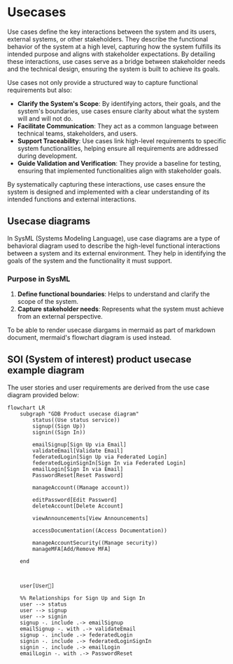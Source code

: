 # Usecases

Use cases define the key interactions between the system and its users, external systems, or other stakeholders. They describe the functional behavior of the system at a high level, capturing how the system fulfills its intended purpose and aligns with stakeholder expectations. By detailing these interactions, use cases serve as a bridge between stakeholder needs and the technical design, ensuring the system is built to achieve its goals.

Use cases not only provide a structured way to capture functional requirements but also:
- **Clarify the System's Scope**: By identifying actors, their goals, and the system's boundaries, use cases ensure clarity about what the system will and will not do.
- **Facilitate Communication**: They act as a common language between technical teams, stakeholders, and users.
- **Support Traceability**: Use cases link high-level requirements to specific system functionalities, helping ensure all requirements are addressed during development.
- **Guide Validation and Verification**: They provide a baseline for testing, ensuring that implemented functionalities align with stakeholder goals.

By systematically capturing these interactions, use cases ensure the system is designed and implemented with a clear understanding of its intended functions and external interactions.

## Usecase diagrams

In SysML (Systems Modeling Language), use case diagrams are a type of behavioral diagram used to describe the high-level functional interactions between a system and its external environment. 
They help in identifying the goals of the system and the functionality it must support.

### Purpose in SysML
1. **Define functional boundaries**: Helps to understand and clarify the scope of the system.
2. **Capture stakeholder needs**: Represents what the system must achieve from an external perspective.

To be able to render usecase diargams in mermaid as part of markdown document, mermaid's flowchart diagram is used instead.


## SOI (System of interest) product usecase example diagram

The user stories and user requirements are derived from the use case diagram provided below:
```mermaid
flowchart LR
    subgraph "GDB Product usecase diagram"
        status((Use status service))
        signup((Sign Up))
        signin((Sign In))

        emailSignup[Sign Up via Email]
        validateEmail[Validate Email]
        federatedLogin[Sign Up via Federated Login]
        federatedLoginSignIn[Sign In via Federated Login]
        emailLogin[Sign In via Email]
        PasswordReset[Reset Password]

        manageAccount((Manage account))
        
        editPassword[Edit Password]
        deleteAccount[Delete Account]
                
        viewAnnouncements[View Announcements]
        
        accessDocumentation((Access Documentation))
        
        manageAccountSecurity((Manage security))         
        manageMFA[Add/Remove MFA]
         
    end


                
    user[User👤]

    %% Relationships for Sign Up and Sign In
    user --> status
    user --> signup
    user --> signin
    signup -. include .-> emailSignup
    emailSignup -. with .-> validateEmail
    signup -. include .-> federatedLogin
    signin -. include .-> federatedLoginSignIn
    signin -. include .-> emailLogin
    emailLogin -. with .-> PasswordReset



```


